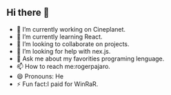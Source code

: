## Hi there 👋


- 🔭 I’m currently working on Cineplanet.
- 🌱 I’m currently learning React.
- 👯 I’m looking to collaborate on projects.
- 🤔 I’m looking for help with nex.js.
- 💬 Ask me about my favorities programing lenguage.
- 📫 How to reach me:rogerpajaro.
- 😄 Pronouns: He
- ⚡ Fun fact:I paid for WinRaR.

